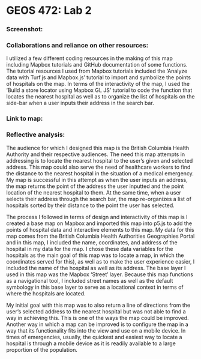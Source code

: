 # GEOS 472: Lab 2

### Screenshot:


### Collaborations and reliance on other resources:
I utilized a few different coding resources in the making of this map including Mapbox tutorials and GitHub documentation of some functions. The tutorial resources I used from Mapbox tutorials included the ‘Analyze data with Turf.js and Mapbox.js’ tutorial to import and symbolize the points of hospitals on the map. In terms of the interactivity of the map, I used the ‘Build a store locator using Mapbox GL JS’ tutorial to code the function that locates the nearest hospital as well as to organize the list of hospitals on the side-bar when a user inputs their address in the search bar.

### Link to map:


### Reflective analysis: 
The audience for which I designed this map is the British Columbia Health Authority and their respective audiences. The need this map attempts in addressing is to locate the nearest hospital to the user’s given and selected address. This map could also serve the need of healthcare workers to find the distance to the nearest hospital in the situation of a medical emergency. My map is successful in this attempt as when the user inputs an address, the map returns the point of the address the user inputted and the point location of the nearest hospital to them. At the same time, when a user selects their address through the search bar, the map re-organizes a list of hospitals sorted by their distance to the point the user has selected.

The process I followed in terms of design and interactivity of this map is I created a base map on Mapbox and imported this map into p5.js to add the points of hospital data and interactive elements to this map. My data for this map comes from the British Columbia Health Authorities Geographies Portal and in this map, I included the name, coordinates, and address of the hospital in my data for the map. I chose these data variables for the hospitals as the main goal of this map was to locate a map, in which the coordinates served for this), as well as to make the user experience easier, I included the name of the hospital as well as its address. The base layer I used in this map was the Mapbox ‘Street’ layer. Because this map functions as a navigational tool, I included street names as well as the default symbology in this base layer to serve as a locational context in terms of where the hospitals are located. 

My initial goal with this map was to also return a line of directions from the user’s selected address to the nearest hospital but was not able to find a way in achieving this. This is one of the ways the map could be improved. Another way in which a map can be improved is to configure the map in a way that its functionality fits into the view and use on a mobile device. In times of emergencies, usually, the quickest and easiest way to locate a hospital is through a mobile device as it is readily available to a large proportion of the population.


